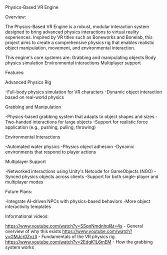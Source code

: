 Physics-Based VR Engine

Overview:

The Physics-Based VR Engine is a robust, modular interaction system designed to bring advanced physics interactions to virtual reality experiences. Inspired by VR titles such as Boneworks and Bonelab, this project aims to create a comprehensive physics rig that enables realistic object manipulation, movement, and environmental interaction.

This engine's core systems are:
Grabbing and manipulating objects
Body physics simulation
Environmental interactions
Multiplayer support

Features:

Advanced Physics Rig

-Full-body physics simulation for VR characters
-Dynamic object interaction based on real-world physics

Grabbing and Manipulation

-Physics-based grabbing system that adapts to object shapes and sizes
-Two-handed interactions for large objects
-Support for realistic force application (e.g., pushing, pulling, throwing)

Environmental Interactions

-Automated water physics
-Physics object adhesion
-Dynamic environments that respond to player actions

Multiplayer Support

-Networked interactions using Unity's Netcode for GameObjects (NGO)
-Synced physics objects across clients
-Support for both single-player and multiplayer modes

Future Plans:

-Integrate AI-driven NPCs with physics-based behaviors
-More object interactivity templates

Informational videos:

https://www.youtube.com/watch?v=SSqnNmdnhqI&t=4s - General overview of why this exists
https://www.youtube.com/watch?v=GMJcr0ZyzII - Fundamentals of the VR physics rig
https://www.youtube.com/watch?v=2EdgK1L6mEM - How the grabbing system works
